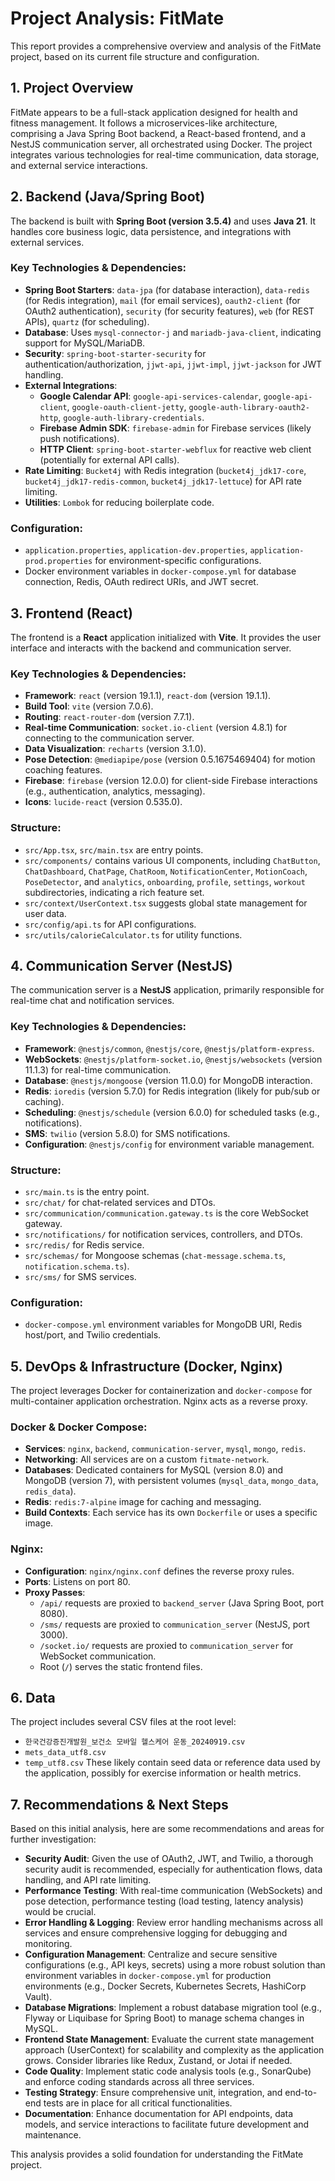 # Project Analysis: FitMate

This report provides a comprehensive overview and analysis of the FitMate project, based on its current file structure and configuration.

## 1. Project Overview

FitMate appears to be a full-stack application designed for health and fitness management. It follows a microservices-like architecture, comprising a Java Spring Boot backend, a React-based frontend, and a NestJS communication server, all orchestrated using Docker. The project integrates various technologies for real-time communication, data storage, and external service interactions.

## 2. Backend (Java/Spring Boot)

The backend is built with **Spring Boot (version 3.5.4)** and uses **Java 21**. It handles core business logic, data persistence, and integrations with external services.

### Key Technologies & Dependencies:
*   **Spring Boot Starters**: `data-jpa` (for database interaction), `data-redis` (for Redis integration), `mail` (for email services), `oauth2-client` (for OAuth2 authentication), `security` (for security features), `web` (for REST APIs), `quartz` (for scheduling).
*   **Database**: Uses `mysql-connector-j` and `mariadb-java-client`, indicating support for MySQL/MariaDB.
*   **Security**: `spring-boot-starter-security` for authentication/authorization, `jjwt-api`, `jjwt-impl`, `jjwt-jackson` for JWT handling.
*   **External Integrations**:
    *   **Google Calendar API**: `google-api-services-calendar`, `google-api-client`, `google-oauth-client-jetty`, `google-auth-library-oauth2-http`, `google-auth-library-credentials`.
    *   **Firebase Admin SDK**: `firebase-admin` for Firebase services (likely push notifications).
    *   **HTTP Client**: `spring-boot-starter-webflux` for reactive web client (potentially for external API calls).
*   **Rate Limiting**: `Bucket4j` with Redis integration (`bucket4j_jdk17-core`, `bucket4j_jdk17-redis-common`, `bucket4j_jdk17-lettuce`) for API rate limiting.
*   **Utilities**: `Lombok` for reducing boilerplate code.

### Configuration:
*   `application.properties`, `application-dev.properties`, `application-prod.properties` for environment-specific configurations.
*   Docker environment variables in `docker-compose.yml` for database connection, Redis, OAuth redirect URIs, and JWT secret.

## 3. Frontend (React)

The frontend is a **React** application initialized with **Vite**. It provides the user interface and interacts with the backend and communication server.

### Key Technologies & Dependencies:
*   **Framework**: `react` (version 19.1.1), `react-dom` (version 19.1.1).
*   **Build Tool**: `vite` (version 7.0.6).
*   **Routing**: `react-router-dom` (version 7.7.1).
*   **Real-time Communication**: `socket.io-client` (version 4.8.1) for connecting to the communication server.
*   **Data Visualization**: `recharts` (version 3.1.0).
*   **Pose Detection**: `@mediapipe/pose` (version 0.5.1675469404) for motion coaching features.
*   **Firebase**: `firebase` (version 12.0.0) for client-side Firebase interactions (e.g., authentication, analytics, messaging).
*   **Icons**: `lucide-react` (version 0.535.0).

### Structure:
*   `src/App.tsx`, `src/main.tsx` are entry points.
*   `src/components/` contains various UI components, including `ChatButton`, `ChatDashboard`, `ChatPage`, `ChatRoom`, `NotificationCenter`, `MotionCoach`, `PoseDetector`, and `analytics`, `onboarding`, `profile`, `settings`, `workout` subdirectories, indicating a rich feature set.
*   `src/context/UserContext.tsx` suggests global state management for user data.
*   `src/config/api.ts` for API configurations.
*   `src/utils/calorieCalculator.ts` for utility functions.

## 4. Communication Server (NestJS)

The communication server is a **NestJS** application, primarily responsible for real-time chat and notification services.

### Key Technologies & Dependencies:
*   **Framework**: `@nestjs/common`, `@nestjs/core`, `@nestjs/platform-express`.
*   **WebSockets**: `@nestjs/platform-socket.io`, `@nestjs/websockets` (version 11.1.3) for real-time communication.
*   **Database**: `@nestjs/mongoose` (version 11.0.0) for MongoDB interaction.
*   **Redis**: `ioredis` (version 5.7.0) for Redis integration (likely for pub/sub or caching).
*   **Scheduling**: `@nestjs/schedule` (version 6.0.0) for scheduled tasks (e.g., notifications).
*   **SMS**: `twilio` (version 5.8.0) for SMS notifications.
*   **Configuration**: `@nestjs/config` for environment variable management.

### Structure:
*   `src/main.ts` is the entry point.
*   `src/chat/` for chat-related services and DTOs.
*   `src/communication/communication.gateway.ts` is the core WebSocket gateway.
*   `src/notifications/` for notification services, controllers, and DTOs.
*   `src/redis/` for Redis service.
*   `src/schemas/` for Mongoose schemas (`chat-message.schema.ts`, `notification.schema.ts`).
*   `src/sms/` for SMS services.

### Configuration:
*   `docker-compose.yml` environment variables for MongoDB URI, Redis host/port, and Twilio credentials.

## 5. DevOps & Infrastructure (Docker, Nginx)

The project leverages Docker for containerization and `docker-compose` for multi-container application orchestration. Nginx acts as a reverse proxy.

### Docker & Docker Compose:
*   **Services**: `nginx`, `backend`, `communication-server`, `mysql`, `mongo`, `redis`.
*   **Networking**: All services are on a custom `fitmate-network`.
*   **Databases**: Dedicated containers for MySQL (version 8.0) and MongoDB (version 7), with persistent volumes (`mysql_data`, `mongo_data`, `redis_data`).
*   **Redis**: `redis:7-alpine` image for caching and messaging.
*   **Build Contexts**: Each service has its own `Dockerfile` or uses a specific image.

### Nginx:
*   **Configuration**: `nginx/nginx.conf` defines the reverse proxy rules.
*   **Ports**: Listens on port 80.
*   **Proxy Passes**:
    *   `/api/` requests are proxied to `backend_server` (Java Spring Boot, port 8080).
    *   `/sms/` requests are proxied to `communication_server` (NestJS, port 3000).
    *   `/socket.io/` requests are proxied to `communication_server` for WebSocket communication.
    *   Root (`/`) serves the static frontend files.

## 6. Data

The project includes several CSV files at the root level:
*   `한국건강증진개발원_보건소 모바일 헬스케어 운동_20240919.csv`
*   `mets_data_utf8.csv`
*   `temp_utf8.csv`
These likely contain seed data or reference data used by the application, possibly for exercise information or health metrics.

## 7. Recommendations & Next Steps

Based on this initial analysis, here are some recommendations and areas for further investigation:

*   **Security Audit**: Given the use of OAuth2, JWT, and Twilio, a thorough security audit is recommended, especially for authentication flows, data handling, and API rate limiting.
*   **Performance Testing**: With real-time communication (WebSockets) and pose detection, performance testing (load testing, latency analysis) would be crucial.
*   **Error Handling & Logging**: Review error handling mechanisms across all services and ensure comprehensive logging for debugging and monitoring.
*   **Configuration Management**: Centralize and secure sensitive configurations (e.g., API keys, secrets) using a more robust solution than environment variables in `docker-compose.yml` for production environments (e.g., Docker Secrets, Kubernetes Secrets, HashiCorp Vault).
*   **Database Migrations**: Implement a robust database migration tool (e.g., Flyway or Liquibase for Spring Boot) to manage schema changes in MySQL.
*   **Frontend State Management**: Evaluate the current state management approach (UserContext) for scalability and complexity as the application grows. Consider libraries like Redux, Zustand, or Jotai if needed.
*   **Code Quality**: Implement static code analysis tools (e.g., SonarQube) and enforce coding standards across all three services.
*   **Testing Strategy**: Ensure comprehensive unit, integration, and end-to-end tests are in place for all critical functionalities.
*   **Documentation**: Enhance documentation for API endpoints, data models, and service interactions to facilitate future development and maintenance.

This analysis provides a solid foundation for understanding the FitMate project.